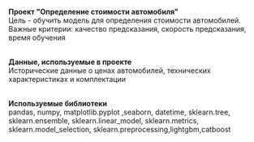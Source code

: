 **Проект "Определение стоимости автомобиля"**<br>
Цель - обучить модель для определения стоимости автомобилей. Важные критерии: качество предсказания, скорость предсказания, время обучения<br><br>

**Данные, используемые в проекте**<br>
Исторические данные о ценах автомобилей, технических характеристиках и комплектации<br><br>

**Используемые библиотеки**<br>
pandas, numpy, matplotlib.pyplot ,seaborn, datetime, sklearn.tree, sklearn.ensemble, sklearn.linear_model, sklearn.metrics, sklearn.model_selection, sklearn.preprocessing,lightgbm,catboost
